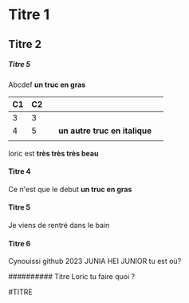 # Titre 1

## Titre 2

##### Titre 5


Abcdef  **un truc en gras**


| C1 | C2 |   |                               |   |
|----|----|---|-------------------------------|---|
| 3  | 3  |   |                               |   |
| 4  | 5  |   | **un autre truc en italique** |   |
|    |    |   |                               |   |

loric est **très très très beau**

#### Titre 4 
Ce n'est que le debut **un truc en gras**

#### Titre 5
 Je viens de rentré dans le bain
#### Titre 6
Cynouissi github 2023 
JUNIA HEI 
JUNIOR tu est où?

########## Titre
Loric tu faire quoi ?

#TITRE
